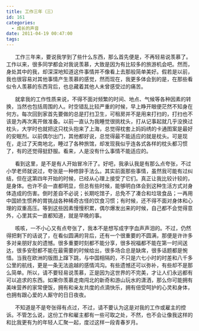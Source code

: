 ```yaml
---
title: 工作三年（三）
id: 161
categories:
  - 成长的声音
date: 2011-04-19 00:47:00
tags:
---
```


&nbsp;&nbsp;&nbsp;&nbsp;&nbsp; 工作三年来，要说我学到了些什么东西，那么首先便是，不再轻易说羡慕了。工作以来，很多同学都会对我说羡慕，大致是因为有比较多的旅游机会吧。然而，身处其中的我，却深深地知道这件事情并不像看上去那般简单美好。假若是以前，我也很容易对其他事情产生羡慕的感觉，然而现在，我更多体会到的是，在那些看似令人羡慕的东西背后，也总藏着其他人未曾感受过的痛苦。

&nbsp;&nbsp;&nbsp;&nbsp;&nbsp; 就拿我的工作性质来说，不得不面对频繁的时间、地点、气候等各种因素的转换，当然也包括周围的人。时空错乱比较严重的时候，早上睁开眼便茫然不知身在何方。每次回到家首先要做的总是打扫卫生，可租房并不是用来打扫的，打扫也不该是为再次离开做准备。以前一直认为我睡觉很挑枕头，打从记事起就几乎没换过枕头，大学时也就把这只枕头抱来了上海，总觉得枕套上妈妈绣的卡通图案是最好的安眠剂。以前偶尔出门，其他都好说，总觉得最不能适应的就是枕头。可是现在，走过了天南地北，睡过了各种旅馆，却发现我似乎连各式各样的枕头都习惯了，有的还觉得挺舒服。看来，人是没有什么事情不能适应的。

&nbsp;&nbsp;&nbsp;&nbsp;&nbsp; 看到这里，是不是有人开始冒冷汗了。好吧，我承认我是有那么点夸张，不过小学老师就说过，夸张是一种修辞手法么。其实前面那些事情，虽然我可能有过纠结，但在这第四年开始的时候，已经从心理上接受了它们。真正让我比较计较的，是身体。也许不会一直都明显，但总有些时候，能够明白体会到这种生活方式对身体造成的伤害。倒时差自不必说；长期吃馆子，总免不了凑合和垃圾食品；一再用中国娇生惯养的胃挑战各种稀奇古怪的饮食习惯；有时候，还不得不面对身体和心理的双重高压。等到这些因素慢慢积累，偶尔爆发出来的时候，自己都不会觉得意外，心里其实一直都知道，就是早晚的事。

&nbsp;&nbsp;&nbsp;&nbsp;&nbsp; 咳咳，一不小心又有点夸张了，我本不是想写成字字血声声泪的。不过，仍然得把剩下的话说了，在看似圆满的背后，还有一个很重要的不圆满，那便是许许多多对亲朋好友的遗憾。很多重要时刻都不能分享，很多祝福都不能在第一时间送达，很多安慰都不能在最需要的时候给出，很多场合总是缺席，很多话题都是惋惜。当我在欧洲的版图上蹿下跳，与中国相隔的，不只是六七小时的时差和八千多公里的航线，更是一条无法逾越的感情鸿沟。有些遗憾还可以弥补，有些却不是那么简单。所以，请不要轻易说羡慕，正是因为这世界的不完美，才让人们永远都有可以追求的东西。如果你羡慕走南闯北的新奇和游山玩水的潇洒，那么你可能拥有美味营养的家常便饭，拥有和亲友共度的点滴快乐，拥有倍受呵护的心灵和身体，也拥有跟心爱的人厮守的日日夜夜。

&nbsp;&nbsp;&nbsp;&nbsp;&nbsp; 不知道是不是夸张得有点过，不过，请不要认为这是对我的工作或雇主的控诉。不管怎么说，这份工作和雇主都有一些可取之处，不然，也不会让像我这样的和比我更有为的年轻人汇聚一起，度过这样一段青春岁月。